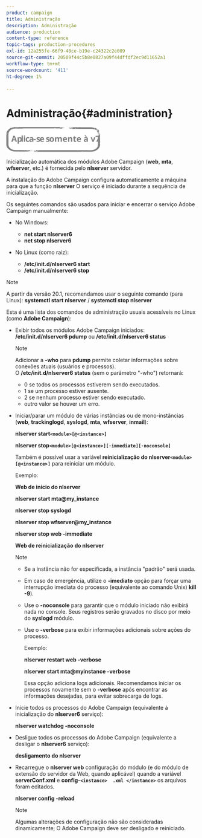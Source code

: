 ```yaml
---
product: campaign
title: Administração
description: Administração
audience: production
content-type: reference
topic-tags: production-procedures
exl-id: 12a255fe-66f9-40ce-b19e-c24322c2e009
source-git-commit: 20509f44c5b8e0827a09f44dffdf2ec9d11652a1
workflow-type: tm+mt
source-wordcount: '411'
ht-degree: 1%

---
```


# Administração{#administration}

![](../../assets/v7-only.svg)

Inicialização automática dos módulos Adobe Campaign (**web**, **mta**, **wfserver**, etc.) é fornecida pelo **nlserver** servidor.

A instalação do Adobe Campaign configura automaticamente a máquina para que a função **nlserver** O serviço é iniciado durante a sequência de inicialização.

Os seguintes comandos são usados para iniciar e encerrar o serviço Adobe Campaign manualmente:

* No Windows:

   * **net start nlserver6**
   * **net stop nlserver6**

* No Linux (como raiz):

   * **/etc/init.d/nlserver6 start**
   * **/etc/init.d/nlserver6 stop**

>[!NOTE]
>
>A partir da versão 20.1, recomendamos usar o seguinte comando (para Linux): **systemctl start nlserver** / **systemctl stop nlserver**

Esta é uma lista dos comandos de administração usuais acessíveis no Linux (como **Adobe Campaign**):

* Exibir todos os módulos Adobe Campaign iniciados: **/etc/init.d/nlserver6 pdump** ou **/etc/init.d/nlserver6 status**

   >[!NOTE]
   >
   >Adicionar a **-who** para **pdump** permite coletar informações sobre conexões atuais (usuários e processos).\
   >O **/etc/init.d/nlserver6 status** (sem o parâmetro &quot;-who&quot;) retornará:
   >
   >    * 0 se todos os processos estiverem sendo executados.
   >    * 1 se um processo estiver ausente.
   >    * 2 se nenhum processo estiver sendo executado.
   >    * outro valor se houver um erro.


* Iniciar/parar um módulo de várias instâncias ou de mono-instâncias (**web**, **trackinglogd**, **syslogd**, **mta**, **wfserver**, **inmail**):

   **nlserver start`<module>[@<instance>]`**

   **nlserver stop`<module>[@<instance>][-immediate][-noconsole]`**

   Também é possível usar a variável **reinicialização do nlserver`<module>[@<instance>]`** para reiniciar um módulo.

   Exemplo:

   **Web de início do nlserver**

   **nlserver start mta@my_instance**

   **nlserver stop syslogd**

   **nlserver stop wfserver@my_instance**

   **nlserver stop web -immediate**

   **Web de reinicialização do nlserver**

   >[!NOTE]
   >
   >* Se a instância não for especificada, a instância &quot;padrão&quot; será usada.
   >* Em caso de emergência, utilize o **-imediato** opção para forçar uma interrupção imediata do processo (equivalente ao comando Unix) **kill -9**).
   >* Use o **-noconsole** para garantir que o módulo iniciado não exibirá nada no console. Seus registros serão gravados no disco por meio do **syslogd** módulo.
   >* Use o **-verbose** para exibir informações adicionais sobre ações do processo.
   >
   >   Exemplo:
   >
   >   **nlserver restart web -verbose**
   >
   >   **nlserver start mta@myinstance -verbose**
   >
   >   Essa opção adiciona logs adicionais. Recomendamos iniciar os processos novamente sem o **-verbose** após encontrar as informações desejadas, para evitar sobrecarga de logs.


* Inicie todos os processos do Adobe Campaign (equivalente à inicialização do **nlserver6** serviço):

   **nlserver watchdog -noconsole**

* Desligue todos os processos do Adobe Campaign (equivalente a desligar o **nlserver6** serviço):

   **desligamento do nlserver**

* Recarregue o **nlserver web** configuração do módulo (e do módulo de extensão do servidor da Web, quando aplicável) quando a variável **serverConf.xml** e **config-`<instance>  .xml </instance>`** os arquivos foram editados.

   **nlserver config -reload**

   >[!NOTE]
   >
   >Algumas alterações de configuração não são consideradas dinamicamente; O Adobe Campaign deve ser desligado e reiniciado.
